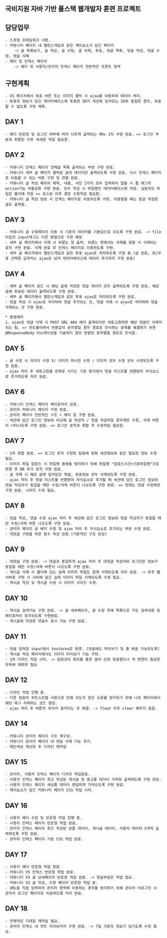 ## 국비지원 자바 기반 풀스택 웹개발자 훈련 프로젝트

## 담당업무
    - 스프링 프레임워크 사용.
    - 커뮤니티 페이지 내 밸런스게임과 같은 재미요소가 담긴 페이지
        -> 글 목록보기, 글 작성, 글 수정, 글 삭제, 투표, 댓글 목록, 댓글 작성, 댓글 수정, 댓글 삭제
    - 헤더 및 인덱스 페이지
        -> 헤더 및 사용자/관리자 인덱스 페이지 전반적인 프론트 영역

## 구현계획
    - VS 페이지에서 투표 버튼 또는 이미지 클릭 시 ajax를 이용하여 데이터 처리.
    - 투표의 정보가 담긴 데이터베이스에 투표한 ID가 세션에 담겨있는 ID와 동일한 경우, 투표할 수 없도록 구현 계획.


## DAY 1
    - 헤더 반응형 및 로그인 여부에 따라 다르게 출력되는 메뉴 1차 구현 완료. => 로그인 부분과 취합된 이후 세세한 작업 필요함.

## DAY 2
    - 커뮤니티 인덱스 페이지 전체글 목록 출력되는 부분 구현 완료. 
    - 커뮤니티 세부 글 페이지 클릭된 글의 데이터만 출력되도록 구현 완료. 다시 인덱스 페이지로 이동할 수 있는 버튼 구현 및 연결 완료.
    - 커뮤니티 글 작성 페이지 제목, 내용, 사진 2가지 모두 입력하지 않을 시 폼 태그의 action기능 비활성화 구현 완료. 모두 작성 시 파일명만 데이터베이스에 저장. 실질적인 파일은 폴더에 저장 => 호스팅 이후 경로 수정작업 필요함.
    - 커뮤니티 글 작성 완료 시 인덱스 페이지로 이동되도록 구현. 이동됐을 때는 방금 작성한 글도 출력됨.

## DAY 3
    - 커뮤니티 글 수정페이지 이동 시 기존의 데이터를 기본값으로 되도록 구현 완료. -> file 타입의 input태그는 다른 방법으로 구현 예정
    - 세부 글 페이지에서 삭제 시 되묻는 창 출력. 되묻는 창에서도 삭제를 원할 시 삭제되는 로직 구현 완료. 삭제 완료 후 인덱스 페이지로 이동하도록 구현.
    - 세부 글 페이지에서 밸런스게임과 같은 투표 ajax로 처리하도록 구현 중.(글 번호, 좌/우 중 선택한 값까지는 ajax로 넘겨 데이터베이스에 데이터 추가까지 구현 완료)

## DAY 4
    - 세부 글 페이지 로드 시 해당 글에 작성된 댓글 데이터 모두 출력되도록 구현 완료, 해당 글에 투표된 데이터 출력되도록 구현 완료.
    - 세부 글 페이지에서 밸런스게임과 같은 투표 ajax로 처리하도록 구현 완료. 
    - 댓글 작성 시 ajax로 처리하여 댓글 추가되는 것, 댓글 삭제 시 ajax로 처리하여 댓글 삭제되는 것 구현 완료.
    
    * 발생에러
    1. ajax로 댓글 삭제 시 POST URL 404 에러 출력되지만 새로고침하면 해당 댓글이 삭제처리는 됨. => 컨트롤러에서 반환값이 문자열일 경우 경로로 인식하는 문제를 해결하기 위한 @ResponseBody 어노테이션을 기술하지 않아 반환된 문자열을 경로로 인식함.

## DAY 5
    - 글 수정 시 이미지 수정 X/ 이미지 하나만 수정 / 이미지 모두 수정 모두 수정되도록 구현 완료.
    - ajax 처리 후 새로고침을 강제로 시키는 기존 방식에서 댓글 리스트를 반환받아 자식요소로 추가하도록 처리 완료.

## DAY 6
    - 커뮤니티 인덱스 페이지 페이징처리 완료.
    - 관리자 커뮤니티 페이지 구현 완료. 
    - 관리자 페이지 전반적인 구조 + 헤더 등 구현 완료.
    - 세션에 담긴 로그인 정보와 비교해 글 작성자 / 댓글 작성자일 경우에만 수정, 삭제 버튼이 나타나도록 구현 완료. => 로그인 로직과 취합 후 수정작업 필요함.

## DAY 7
    - 1차 취합 완료. => 로그인 로직 구현한 팀원에 맞춰 세션정보와 같은 필요한 정보 수정 필요.
    - 이미지 파일 업로드 시 파일명 중복을 방지하기 위해 파일명 "업로드시간+기존파일명"으로 변경 후 DB 추가 로직 구현 완료.
    - 글 삭제 시 해당 글에 담겨있던 댓글, 투표정보 모두 삭제되도록 구현 완료.
    - ajax 처리 후 댓글 리스트를 반환받아 자식요소로 추가될 때 세션에 담긴 로그인 정보와 댓글 작성자가 동일할 때만 수정/삭제 버튼이 나오도록 구현 완료. => 현재는 댓글 수정에만 구현 완료. 나머지 수정 필요.
    
## DAY 8
    - 댓글 작성, 댓글 수정 ajax 처리 후 세션에 담긴 로그인 정보와 댓글 작성자가 동일할 때만 수정/삭제 버튼 나오도록 구현 완료.
    - 관리자 페이지 글 배치 수정 및 ajax 처리 후 자식요소로 추가되는 부분 수정 완료.
    - 대댓글 구현을 위한 함수 작성 완료.(기본적인 구조 완성)

## DAY 9
    - 대댓글 구현 완료. -> 댓글과 동일하게 ajax 처리 후 대댓글 작성자와 로그인한 정보가 동일할 때만 수정/삭제 버튼이 나오도록 구현 완료.
    - 게시글 삭제 시 폴더에 있는 실제 이미지 파일도 함께 삭제되도록 처리 완료. -> 추후 웹서버로 구현 시 서버에 담긴 실제 이미지 파일 삭제되도록 수정 필요.
    - 게시글 작성 및 게시글 수정 시 이미지 사이즈 수정.

## DAY 10
    - 게시글 검색기능 구현 완료. -> 글 세부페이지, 글 수정 후에 목록으로 가도 검색내용 및 페이징처리 유지되도록 구현완료.
    - 게시글에 작성된 댓글수 표시 기능 구현 완료.

## DAY 11
    - 댓글 입력창 input에서 textarea로 변경. (댓글에도 띄어쓰기 및 줄 바꿈 가능하도록)
    - 게시글 작성 페이지에서도 이미지 미리보기 기능 구현.
    - 1차 디자인 작업 시작. -> 팀원과의 회의를 통한 컬러 선정 완료했으나 색 변경이 필요한 듯하여 재회의 필요

## DAY 12
    - 디자인 작업 진행 중.
    - 다른 팀원의 부트스트랩 사용으로 인해 의도치 않은 오류를 방지하기 위해 나의 페이지에서 해당 태그 삭제하는 코드 생성.
    - ajax 처리 후 버튼의 위치가 움직이는 것 해결. -> float 이후 clear 해주지 않음.

## DAY 14
    - 커뮤니티 관리자 페이지 구조 재구성. 
    - 커뮤니티 관리자 페이지 내 댓글 삭제 기능 추가.
    - 메인색상 재선정 후 디자인 재작업

## DAY 15
    - 관리자, 사용자 인덱스 페이지 디자인 작업완료.
    - 사용자 인덱스 페이지 최근 작성된 게시글 및 중고품 데이터 가져와 출력하도록 구현 완료.
    - 사용자 인덱스 페이지 새상품 데이터 랜덤하게 가져오도록 구현 완료.
    - 재미요소가 담긴 커뮤니티 페이지 CSS 작업 시작.

## DAY 16
    - 사용자 헤더 수정 및 반응형 작업 진행 중.
    - 사용자 인덱스 페이지 반응형 작업 완료.
    - 관리자 인덱스 페이지 최근 작성된 상품 데이터, 게시글 데이터, 사용자 데이터 5개씩 출력하도록 구현 완료.
    - 관리자 인덱스 페이지 기본 CSS 작업 완료.

## DAY 17
    - 사용자 헤더 반응형 작업 완료.
    - 커뮤니티 VS 인덱스 반응형 작업 완료.
    - 커뮤니티 VS 글 상세페이지 반응형 작업 완료. -> 댓글부분은 작업 필요.
    - 커뮤니티 VS 글 작성, 수정 페이지 반응형 작업 중.
    - URL을 직접 입력하여 관리자 영역에 이동하는 경우를 방지하기 위해 관리자 미로그인 시 관리자 로그인 페이지로 이동하도록 처리 완료.

## DAY 18
    - 전체적인 디테일 재작업 필요.
    - 관리자 인덱스 내 차트 라이브러리 구현 완료. -> 7일 기준의 정보가 담기도록 수정 필요.